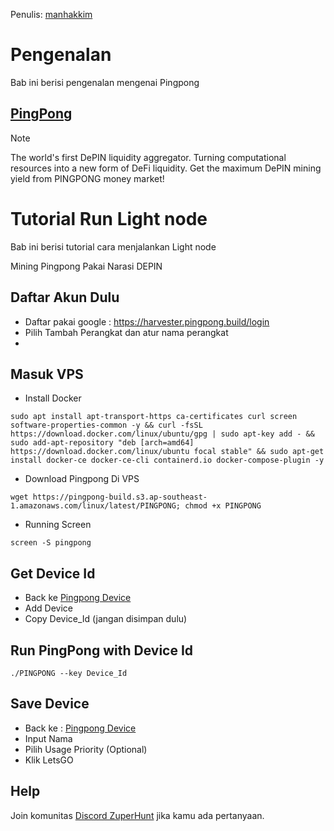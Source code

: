 Penulis: [manhakkim](https://www.twitter.com/imposteruck)

# Pengenalan
Bab ini berisi pengenalan mengenai Pingpong

## [PingPong](https://www.pingpong.build/PingPongWhitepaperV0.1.2.pdf)
> [!NOTE]
> The world's first DePIN liquidity aggregator. Turning computational resources into a new form of DeFi liquidity. Get the maximum DePIN mining yield from PINGPONG money market!

# Tutorial Run Light node
Bab ini berisi tutorial cara menjalankan Light node

Mining Pingpong Pakai Narasi DEPIN

## Daftar Akun Dulu

- Daftar pakai google : https://harvester.pingpong.build/login
- Pilih Tambah Perangkat dan atur nama perangkat
- 
## Masuk VPS
- Install Docker
```
sudo apt install apt-transport-https ca-certificates curl screen software-properties-common -y && curl -fsSL https://download.docker.com/linux/ubuntu/gpg | sudo apt-key add - && sudo add-apt-repository "deb [arch=amd64] https://download.docker.com/linux/ubuntu focal stable" && sudo apt-get install docker-ce docker-ce-cli containerd.io docker-compose-plugin -y
```
- Download Pingpong Di VPS

```
wget https://pingpong-build.s3.ap-southeast-1.amazonaws.com/linux/latest/PINGPONG; chmod +x PINGPONG
```

- Running Screen

```
screen -S pingpong
```

## Get Device Id
- Back ke [Pingpong Device](https://harvester.pingpong.build/devices)
- Add Device
- Copy Device_Id (jangan disimpan dulu)


## Run PingPong with Device Id
```
./PINGPONG --key Device_Id
```

## Save Device
- Back ke : [Pingpong Device](https://harvester.pingpong.build/devices)
- Input Nama
- Pilih Usage Priority (Optional)
- Klik LetsGO

## Help

Join komunitas [Discord ZuperHunt](https://t.co/n7TeWVlA48) jika kamu ada pertanyaan.
